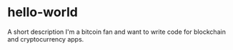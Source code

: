 # hello-world
A short description
I'm a bitcoin fan and want to write code for blockchain and cryptocurrency apps.
